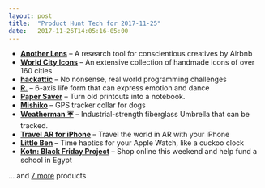 ```yaml
---
layout: post
title:  "Product Hunt Tech for 2017-11-25"
date:   2017-11-26T14:05:16-05:00
---
```


* **[Another Lens](https://www.producthunt.com/posts/another-lens?utm_campaign=producthunt-api&utm_medium=api&utm_source=Application%3A+Daily+Digest+RSS+%28ID%3A+3202%29)** – A research tool for conscientious creatives by Airbnb
* **[World City Icons](https://www.producthunt.com/posts/world-city-icons?utm_campaign=producthunt-api&utm_medium=api&utm_source=Application%3A+Daily+Digest+RSS+%28ID%3A+3202%29)** – An extensive collection of handmade icons of over 160 cities
* **[hackattic](https://www.producthunt.com/posts/hackattic?utm_campaign=producthunt-api&utm_medium=api&utm_source=Application%3A+Daily+Digest+RSS+%28ID%3A+3202%29)** – No nonsense, real world programming challenges
* **[R.](https://www.producthunt.com/posts/r?utm_campaign=producthunt-api&utm_medium=api&utm_source=Application%3A+Daily+Digest+RSS+%28ID%3A+3202%29)** – 6-axis life form that can express emotion and dance
* **[Paper Saver](https://www.producthunt.com/posts/paper-saver?utm_campaign=producthunt-api&utm_medium=api&utm_source=Application%3A+Daily+Digest+RSS+%28ID%3A+3202%29)** – Turn old printouts into a notebook.
* **[Mishiko](https://www.producthunt.com/posts/mishiko?utm_campaign=producthunt-api&utm_medium=api&utm_source=Application%3A+Daily+Digest+RSS+%28ID%3A+3202%29)** – GPS tracker collar for dogs
* **[Weatherman ☔️](https://www.producthunt.com/posts/weatherman?utm_campaign=producthunt-api&utm_medium=api&utm_source=Application%3A+Daily+Digest+RSS+%28ID%3A+3202%29)** – Industrial-strength fiberglass Umbrella that can be tracked.
* **[Travel AR for iPhone](https://www.producthunt.com/posts/travel-ar-for-iphone?utm_campaign=producthunt-api&utm_medium=api&utm_source=Application%3A+Daily+Digest+RSS+%28ID%3A+3202%29)** – Travel the world in AR with your iPhone
* **[Little Ben](https://www.producthunt.com/posts/little-ben?utm_campaign=producthunt-api&utm_medium=api&utm_source=Application%3A+Daily+Digest+RSS+%28ID%3A+3202%29)** – Time haptics for your Apple Watch, like a cuckoo clock
* **[Kotn: Black Friday Project](https://www.producthunt.com/posts/kotn-black-friday-project?utm_campaign=producthunt-api&utm_medium=api&utm_source=Application%3A+Daily+Digest+RSS+%28ID%3A+3202%29)** – Shop online this weekend and help fund a school in Egypt

… and [7 more](https://www.producthunt.com/tech) products